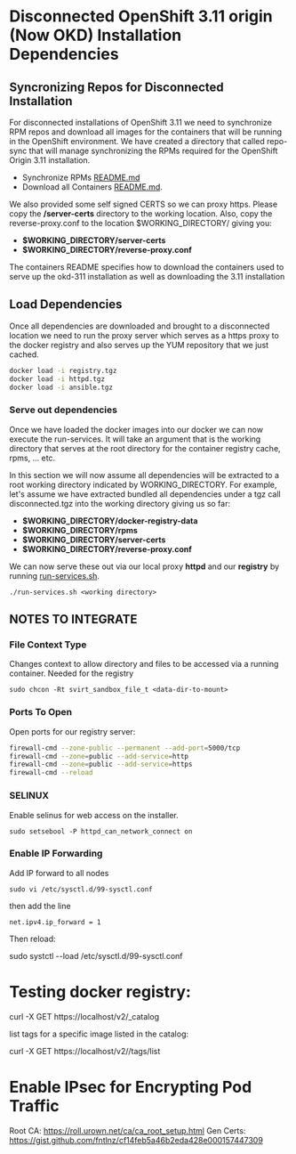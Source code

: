 # Disconnected OpenShift 3.11 origin (Now OKD) Installation Dependencies

## Syncronizing Repos for Disconnected Installation

For disconnected installations of OpenShift 3.11 we need to synchronize RPM repos and download all images for the containers that will be running in the OpenShift environment.  We have created a directory that called repo-sync that will manage synchronizing the RPMs required for the OpenShift Origin 3.11 installation.

* Synchronize RPMs [README.md](./repo-sync/README.md)
* Download all Containers [README.md](./containers/README.md).

We also provided some self signed CERTS so we can proxy https.  Please copy the **/server-certs** directory to the working location.  Also, copy the reverse-proxy.conf to the location $WORKING_DIRECTORY/ giving you:

* **$WORKING_DIRECTORY/server-certs**
* **$WORKING_DIRECTORY/reverse-proxy.conf**

The containers README specifies how to download the containers used to serve up the okd-311 installation as well as downloading the 3.11 installation

## Load Dependencies

Once all dependencies are downloaded and brought to a disconnected location we need to run the proxy server which serves as a https proxy to the docker registry and also serves up the YUM repository that we just cached.

```bash
docker load -i registry.tgz
docker load -i httpd.tgz
docker load -i ansible.tgz
```

### Serve out dependencies

Once we have loaded the docker images into our docker we can now execute the run-services.  It will take an argument that is the working directory that serves at the root directory for the container registry cache, rpms, ... etc.

In this section we will now assume all dependencies will be extracted to a root working directory indicated by WORKING_DIRECTORY.  For example, let's assume we have extracted bundled all dependencies under a tgz call disconnected.tgz into the working directory giving us so far:

* **$WORKING_DIRECTORY/docker-registry-data**
* **$WORKING_DIRECTORY/rpms**
* **$WORKING_DIRECTORY/server-certs**
* **$WORKING_DIRECTORY/reverse-proxy.conf**

We can now serve these out via our local proxy **httpd** and our **registry** by running [run-services.sh](./run-services.sh).

`./run-services.sh <working directory>`


## NOTES TO INTEGRATE

### File Context Type

Changes context to allow directory and files to be accessed via a running container.  Needed for the registry

`sudo chcon -Rt svirt_sandbox_file_t <data-dir-to-mount>`

### Ports To Open

Open ports for our registry server:

```bash
firewall-cmd --zone-public --permanent --add-port=5000/tcp
firewall-cmd --zone=public --add-service=http
firewall-cmd --zone=public --add-service=https
firewall-cmd --reload
```

### SELINUX

Enable selinus for web access on the installer.

`sudo setsebool -P httpd_can_network_connect on`

### Enable IP Forwarding

Add IP forward to all nodes

`sudo vi /etc/sysctl.d/99-sysctl.conf`

then add the line

`net.ipv4.ip_forward = 1`

Then reload:

sudo systctl --load /etc/sysctl.d/99-sysctl.conf


# Testing docker registry:

curl -X GET https://localhost/v2/_catalog

list tags for a specific image listed in the catalog:

curl -X GET https://localhost/v2/<image-path-and-name>/tags/list

# Enable IPsec for Encrypting Pod Traffic

Root CA: https://roll.urown.net/ca/ca_root_setup.html
Gen Certs: https://gist.github.com/fntlnz/cf14feb5a46b2eda428e000157447309